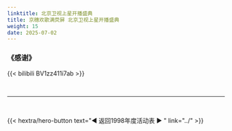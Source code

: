```yaml
---
linktitle: 北京卫视上星开播盛典
title: 京穗欢歌满荧屏 北京卫视上星开播盛典
weight: 15
date: 2025-07-02
---
```


### 《感谢》

{{< bilibili BV1zz411i7ab >}}

<br>
<hr>
<br>

{{< hextra/hero-button text="◀ 返回1998年度活动表 ▶ " link="../" >}}